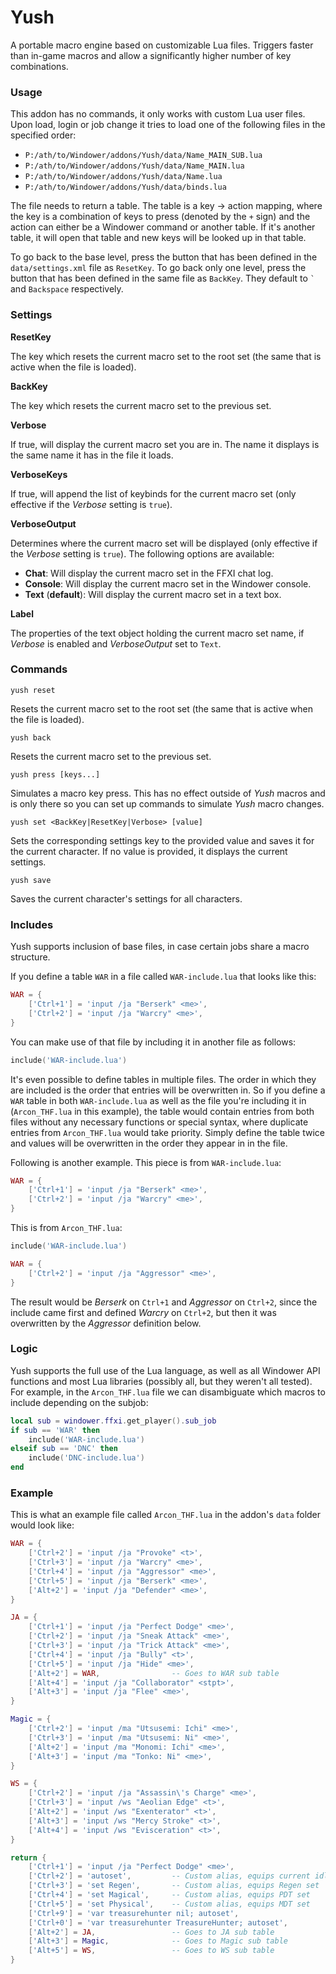 # Yush

A portable macro engine based on customizable Lua files. Triggers faster than in-game macros and allow a significantly higher number of key combinations.

### Usage

This addon has no commands, it only works with custom Lua user files. Upon load, login or job change it tries to load one of the following files in the specified order:

* `P:/ath/to/Windower/addons/Yush/data/Name_MAIN_SUB.lua`
* `P:/ath/to/Windower/addons/Yush/data/Name_MAIN.lua`
* `P:/ath/to/Windower/addons/Yush/data/Name.lua`
* `P:/ath/to/Windower/addons/Yush/data/binds.lua`

The file needs to return a table. The table is a key -> action mapping, where the key is a combination of keys to press (denoted by the `+` sign) and the action can either be a Windower command or another table. If it's another table, it will open that table and new keys will be looked up in that table.

To go back to the base level, press the button that has been defined in the `data/settings.xml` file as `ResetKey`. To go back only one level, press the button that has been defined in the same file as `BackKey`. They default to `` ` `` and `Backspace` respectively.

### Settings

**ResetKey**

The key which resets the current macro set to the root set (the same that is active when the file is loaded).

**BackKey**

The key which resets the current macro set to the previous set.

**Verbose**

If true, will display the current macro set you are in. The name it displays is the same name it has in the file it loads.

**VerboseKeys**

If  true, will append the list of keybinds for the current macro set (only effective if the *Verbose* setting is `true`).

**VerboseOutput**

Determines where the current macro set will be displayed (only effective if the *Verbose* setting is `true`). The following options are available:
* **Chat**: Will display the current macro set in the FFXI chat log.
* **Console**: Will display the current macro set in the Windower console.
* **Text** (**default**): Will display the current macro set in a text box.

**Label**

The properties of the text object holding the current macro set name, if *Verbose* is enabled and *VerboseOutput* set to `Text`.

### Commands

```
yush reset
```

Resets the current macro set to the root set (the same that is active when the file is loaded).

```
yush back
```

Resets the current macro set to the previous set.

```
yush press [keys...]
```

Simulates a macro key press. This has no effect outside of *Yush* macros and is only there so you can set up commands to simulate *Yush* macro changes.

```
yush set <BackKey|ResetKey|Verbose> [value]
```

Sets the corresponding settings key to the provided value and saves it for the current character. If no value is provided, it displays the current settings.

```
yush save
```

Saves the current character's settings for all characters.

### Includes

Yush supports inclusion of base files, in case certain jobs share a macro structure.

If you define a table `WAR` in a file called `WAR-include.lua` that looks like this:
```lua
WAR = {
    ['Ctrl+1'] = 'input /ja "Berserk" <me>',
    ['Ctrl+2'] = 'input /ja "Warcry" <me>',
}
```

You can make use of that file by including it in another file as follows:
```lua
include('WAR-include.lua')
```

It's even possible to define tables in multiple files. The order in which they are included is the order that entries will be overwritten in. So if you define a `WAR` table in both `WAR-include.lua` as well as the file you're including it in (`Arcon_THF.lua` in this example), the table would contain entries from both files without any necessary functions or special syntax, where duplicate entries from `Arcon_THF.lua` would take priority. Simply define the table twice and values will be overwritten in the order they appear in in the file.

Following is another example. This piece is from `WAR-include.lua`:
```lua
WAR = {
    ['Ctrl+1'] = 'input /ja "Berserk" <me>',
    ['Ctrl+2'] = 'input /ja "Warcry" <me>',
}
```

This is from `Arcon_THF.lua`:
```lua
include('WAR-include.lua')

WAR = {
    ['Ctrl+2'] = 'input /ja "Aggressor" <me>',
}
```

The result would be *Berserk* on `Ctrl+1` and *Aggressor* on `Ctrl+2`, since the include came first and defined *Warcry* on `Ctrl+2`, but then it was overwritten by the *Aggressor* definition below.

### Logic

Yush supports the full use of the Lua language, as well as all Windower API functions and most Lua libraries (possibly all, but they weren't all tested). For example, in the `Arcon_THF.lua` file we can disambiguate which macros to include depending on the subjob:

```lua
local sub = windower.ffxi.get_player().sub_job
if sub == 'WAR' then
    include('WAR-include.lua')
elseif sub == 'DNC' then
    include('DNC-include.lua')
end
```

### Example

This is what an example file called `Arcon_THF.lua` in the addon's `data` folder would look like:

```lua
WAR = {
    ['Ctrl+2'] = 'input /ja "Provoke" <t>',
    ['Ctrl+3'] = 'input /ja "Warcry" <me>',
    ['Ctrl+4'] = 'input /ja "Aggressor" <me>',
    ['Ctrl+5'] = 'input /ja "Berserk" <me>',
    ['Alt+2'] = 'input /ja "Defender" <me>',
}

JA = {
    ['Ctrl+1'] = 'input /ja "Perfect Dodge" <me>',
    ['Ctrl+2'] = 'input /ja "Sneak Attack" <me>',
    ['Ctrl+3'] = 'input /ja "Trick Attack" <me>',
    ['Ctrl+4'] = 'input /ja "Bully" <t>',
    ['Ctrl+5'] = 'input /ja "Hide" <me>',
    ['Alt+2'] = WAR,                -- Goes to WAR sub table
    ['Alt+4'] = 'input /ja "Collaborator" <stpt>',
    ['Alt+3'] = 'input /ja "Flee" <me>',
}

Magic = {
    ['Ctrl+2'] = 'input /ma "Utsusemi: Ichi" <me>',
    ['Ctrl+3'] = 'input /ma "Utsusemi: Ni" <me>',
    ['Alt+2'] = 'input /ma "Monomi: Ichi" <me>',
    ['Alt+3'] = 'input /ma "Tonko: Ni" <me>',
}

WS = {
    ['Ctrl+2'] = 'input /ja "Assassin\'s Charge" <me>',
    ['Ctrl+3'] = 'input /ws "Aeolian Edge" <t>',
    ['Alt+2'] = 'input /ws "Exenterator" <t>',
    ['Alt+3'] = 'input /ws "Mercy Stroke" <t>',
    ['Alt+4'] = 'input /ws "Evisceration" <t>',
}

return {
    ['Ctrl+1'] = 'input /ja "Perfect Dodge" <me>',
    ['Ctrl+2'] = 'autoset',         -- Custom alias, equips current idle set according to variables
    ['Ctrl+3'] = 'set Regen',       -- Custom alias, equips Regen set
    ['Ctrl+4'] = 'set Magical',     -- Custom alias, equips PDT set
    ['Ctrl+5'] = 'set Physical',    -- Custom alias, equips MDT set
    ['Ctrl+9'] = 'var treasurehunter nil; autoset',
    ['Ctrl+0'] = 'var treasurehunter TreasureHunter; autoset',
    ['Alt+2'] = JA,                 -- Goes to JA sub table
    ['Alt+3'] = Magic,              -- Goes to Magic sub table
    ['Alt+5'] = WS,                 -- Goes to WS sub table
}
```
